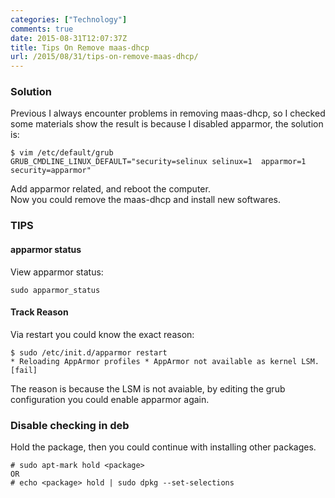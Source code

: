 ```yaml
---
categories: ["Technology"]
comments: true
date: 2015-08-31T12:07:37Z
title: Tips On Remove maas-dhcp
url: /2015/08/31/tips-on-remove-maas-dhcp/
---
```


### Solution
Previous I always encounter problems in removing maas-dhcp, so I checked some materials
show the result is because I disabled apparmor, the solution is:    

```
$ vim /etc/default/grub
GRUB_CMDLINE_LINUX_DEFAULT="security=selinux selinux=1  apparmor=1 security=apparmor"
```
Add apparmor related, and reboot the computer.    
Now you could remove the maas-dhcp and install new softwares.   

### TIPS
#### apparmor status
View apparmor status:    

```
sudo apparmor_status
```
#### Track Reason
Via restart you could know the exact reason:   

```
$ sudo /etc/init.d/apparmor restart
* Reloading AppArmor profiles * AppArmor not available as kernel LSM.
[fail]
```
The reason is because the LSM is not avaiable, by editing the grub configuration you
could enable apparmor again.   

### Disable checking in deb
Hold the package, then you could continue with installing other packages.   

```
# sudo apt-mark hold <package>
OR
# echo <package> hold | sudo dpkg --set-selections
```


